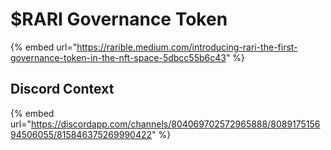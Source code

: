 # $RARI Governance Token

{% embed url="https://rarible.medium.com/introducing-rari-the-first-governance-token-in-the-nft-space-5dbcc55b6c43" %}

## Discord Context

{% embed url="https://discordapp.com/channels/804069702572965888/808917515694506055/815846375269990422" %}



